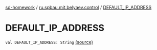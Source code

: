 [sd-homework](../index.md) / [ru.spbau.mit.belyaev.control](index.md) / [DEFAULT_IP_ADDRESS](.)

# DEFAULT_IP_ADDRESS

`val DEFAULT_IP_ADDRESS: String` [(source)](https://github.com/StasBel/sd-homework/blob/InstantMessenger/src/main/kotlin/ru/spbau/mit/belyaev/control/Defaults.kt#L8)